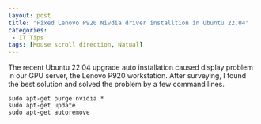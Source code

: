 ```yaml
---
layout: post
title: "Fixed Lenovo P920 Nivdia driver installtion in Ubuntu 22.04"
categories:
 - IT Tips
tags: [Mouse scroll direction, Natual]
---
```

The recent Ubuntu 22.04 upgrade auto installation caused display problem in our GPU server, the Lenovo P920 workstation. 
After surveying, I found the best solution and solved the problem by a few command lines.

<!--more-->


```
sudo apt-get purge nvidia *
sudo apt-get update
sudo apt-get autoremove
```
